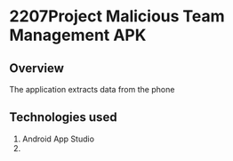 # 2207Project Malicious Team Management APK


## Overview
The application extracts data from the phone




## Technologies used
1. Android App Studio
2. 

